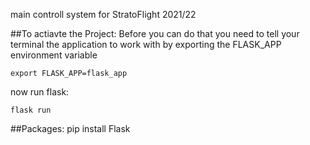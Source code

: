 main controll system for StratoFlight 2021/22

##To actiavte the Project:
Before you can do that you need to tell your terminal the application to work with by exporting the FLASK_APP environment variable
```
export FLASK_APP=flask_app
```
now run flask:
```
flask run
```

##Packages:
pip install Flask